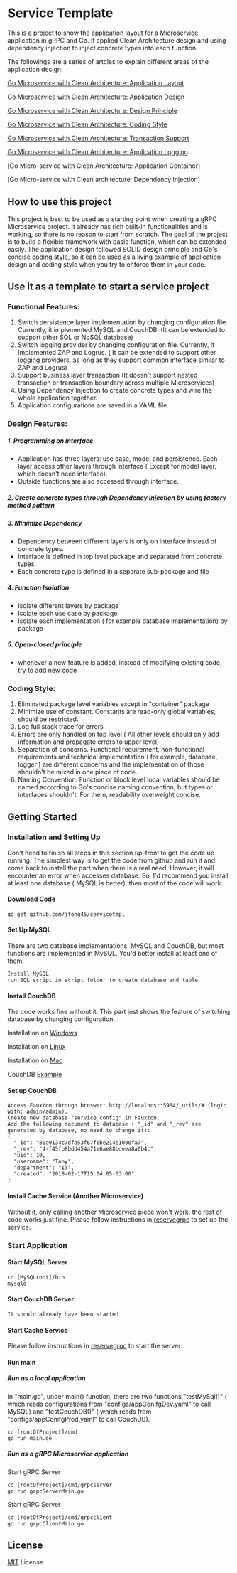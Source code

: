 # Service Template

This is a project to show the application layout for a Microservice application in gRPC and Go. It applied Clean Architecture design and using dependency injection to inject concrete types into each function. 

The followings are a series of artcles to explain different areas of the application design:

[Go Microservice with Clean Architecture: Application Layout](https://medium.com/@jfeng45/go-micro-service-with-clean-architecture-application-layout-e6216dbb835a)

[Go Microservice with Clean Architecture: Application Design](https://medium.com/@jfeng45/go-microservice-with-clean-architecture-application-design-68f48802c8f)

[Go Microservice with Clean Architecture: Design Principle](https://medium.com/@jfeng45/go-micro-service-with-clean-architecture-design-principle-118d2eeef1e6)

[Go Microservice with Clean Architecture: Coding Style](https://medium.com/@jfeng45/go-micro-service-with-clean-architecture-coding-style-a4da35a27d90)

[Go Microservice with Clean Architecture: Transaction Support](https://medium.com/@jfeng45/go-microservice-with-clean-architecture-transaction-support-61eb0f886a36)

[Go Microservice with Clean Architecture: Application Logging](https://medium.com/@jfeng45/go-microservice-with-clean-architecture-application-logging-b43dc5839bce)

[Go Micro-service with Clean Architecture: Application Container]

[Go Micro-service with Clean architecture: Dependency Injection]
## How to use this project
This project is best to be used as a starting point when creating a gRPC Microservice project. It already has rich built-in functionalities and is working, so there is no reason to start from scratch. The goal of the project is to build a flexible framework with basic function, which can be extended easily. The application design followed SOLID design principle and Go's concise coding style, so it can be used as a living example of application design and coding style when you try to enforce them in your code.  

## Use it as a template to start a service project
### Functional Features:
1. Switch persistence layer implementation by changing configuration file. Currently, it implemented MySQL and CouchDB. (It can be extended to support other SQL or NoSQL database)
2. Switch logging provider by changing configuration file. Currently, it implemented ZAP and Logrus. ( It can be extended to support other logging providers, as long as they support common interface similar to ZAP and Logrus)
3. Support business layer transaction (It doesn't support nested transaction or transaction boundary across multiple Microservices)  
4. Using Dependency Injection to create concrete types and wire the whole application together.
5. Application configurations are saved in a YAML file. 

### Design Features:
##### 1. Programming on interface 
* Application has three layers: use case, model and persistence. Each layer access other layers through interface ( Except for model layer, which doesn't need interface). 
* Outside functions are also accessed through interface.
##### 2. Create concrete types through Dependency Injection by using factory method pattern
##### 3. Minimize Dependency
* Dependency between different layers is only on interface instead of concrete types.
* Interface is defined in top level package and separated from concrete types. 
* Each concrete type is defined in a separate sub-package and file 
##### 4. Function Isolation
* Isolate different layers by package
* Isolate each use case by package 
* Isolate each implementation ( for example database implementation) by package
##### 5. Open-closed principle
* whenever a new feature is added, instead of modifying existing code, try to add new code
  

### Coding Style:
1. Eliminated package level variables except in "container" package
2. Minimize use of constant. Constants are read-only global variables, should be restricted.
3. Log full stack trace for errors
4. Errors are only handled on top level ( All other levels should only add information and propagate errors to upper level)
5. Separation of concerns. Functional requirement, non-functional requirements and technical implementation ( for example, database, logger ) are different concerns and the implementation of those shouldn't be mixed in one piece of code. 
6. Naming Convention. Function or block level local variables should be named according to Go's concise naming convention, but types or interfaces shouldn't. For them, readability overweight concise.   

## Getting Started

### Installation and Setting Up

Don't need to finish all steps in this section up-front to get the code up running. The simplest way is to get the code from github and run it and come back to install the part when there is a real need. However, it will encounter an error when accesses database. So, I'd recommend you install at least one database ( MySQL is better), then most of the code will work. 

#### Download Code

```
go get github.com/jfeng45/servicetmpl
```

#### Set Up MySQL

There are two database implementations, MySQL and CouchDB, but most functions are implemented in MySQL. You'd better install at least one of them. 
```
Install MySQL
run SQL script in script folder to create database and table
```
#### Install CouchDB

The code works fine without it. This part just shows the feature of switching database by changing configuration.
 
Installation on [Windows](https://docs.couchdb.org/en/2.2.0/install/windows.html)

Installation on [Linux](https://docs.couchdb.org/en/2.2.0/install/unix.html)

Installation on [Mac](https://docs.couchdb.org/en/2.2.0/install/mac.html)

CouchDB [Example](https://github.com/go-kivik/kivik/wiki/Usage-Examples)

#### Set up CouchDB

```
Access Fauxton through broswer: http://localhost:5984/_utils/# (login with: admin/admin).
Create new database "service_config" in Fauxton.
Add the following document to database ( "_id" and "_rev" are generated by database, no need to change it):
{
  "_id": "80a9134c7dfa53f67f6be214e1000fa7",
  "_rev": "4-f45fb8bdd454a71e6ae88bdeea8a0b4c",
  "uid": 10,
  "username": "Tony",
  "department": "IT",
  "created": "2018-02-17T15:04:05-03:00"
}
```
#### Install Cache Service (Another Microservice)

Without it, only calling another Microservice piece won't work, the rest of code works just fine. Please follow instructions in [reservegrpc](https://github.com/jfeng45/reservegrpc) to set up the service.

### Start Application

#### Start MySQL Server
```
cd [MySQLroot]/bin
mysqld
```

#### Start CouchDB Server
```
It should already have been started
```
#### Start Cache Service

Please follow instructions in [reservegrpc](https://github.com/jfeng45/reservegrpc) to start the server.

#### Run main

##### Run as a local application
In "main.go", under main() function, there are two functions "testMySql()" ( which reads configurations from "configs/appConifgDev.yaml" to call MySQL) and "testCouchDB()" ( which reads from "configs/appConifgProd.yaml" to call CouchDB).
```
cd [rootOfProject]/cmd
go run main.go
```
##### Run as a gRPC Microservice application

Start gRPC Server
```
cd [rootOfProject]/cmd/grpcserver
go run grpcServerMain.go
```
Start gRPC Server
```
cd [rootOfProject]/cmd/grpcclient
go run grpcClientMain.go
```

## License

[MIT](LICENSE.txt) License



